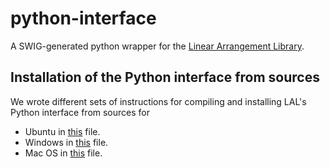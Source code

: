 # python-interface

A SWIG-generated python wrapper for the [Linear Arrangement Library](https://github.com/LAL-project/linear-arrangement-library.git).

## Installation of the Python interface from sources

We wrote different sets of instructions for compiling and installing LAL's Python interface from sources for

- Ubuntu in [this](https://github.com/LAL-project/python-interface/blob/master/instructions/installation-python-interface-sources-ubuntu.md) file.
- Windows in [this](https://github.com/LAL-project/python-interface/blob/master/instructions/installation-python-interface-sources-windows.md) file.
- Mac OS in [this](https://github.com/LAL-project/python-interface/blob/master/instructions/installation-python-interface-sources-macos.md) file.
